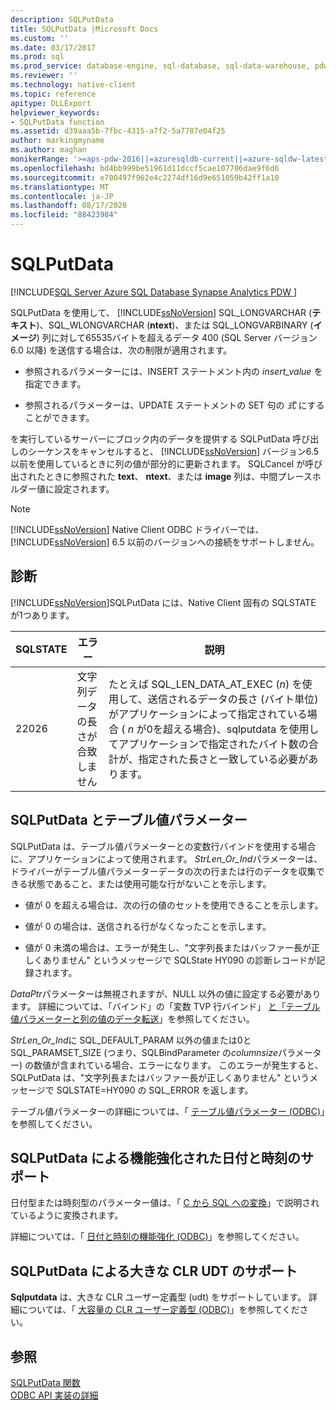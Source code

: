 ```yaml
---
description: SQLPutData
title: SQLPutData |Microsoft Docs
ms.custom: ''
ms.date: 03/17/2017
ms.prod: sql
ms.prod_service: database-engine, sql-database, sql-data-warehouse, pdw
ms.reviewer: ''
ms.technology: native-client
ms.topic: reference
apitype: DLLExport
helpviewer_keywords:
- SQLPutData function
ms.assetid: d39aaa5b-7fbc-4315-a7f2-5a7787e04f25
author: markingmyname
ms.author: maghan
monikerRange: '>=aps-pdw-2016||=azuresqldb-current||=azure-sqldw-latest||>=sql-server-2016||=sqlallproducts-allversions||>=sql-server-linux-2017||=azuresqldb-mi-current'
ms.openlocfilehash: bd4bb999be51961d11dccf5cae107706dae9f6d6
ms.sourcegitcommit: e700497f962e4c2274df16d9e651059b42ff1a10
ms.translationtype: MT
ms.contentlocale: ja-JP
ms.lasthandoff: 08/17/2020
ms.locfileid: "88423984"
---
```

# <a name="sqlputdata"></a>SQLPutData
[!INCLUDE[SQL Server Azure SQL Database Synapse Analytics PDW ](../../includes/applies-to-version/sql-asdb-asdbmi-asa-pdw.md)]

  SQLPutData を使用して、 [!INCLUDE[ssNoVersion](../../includes/ssnoversion-md.md)] SQL_LONGVARCHAR (**テキスト**)、SQL_WLONGVARCHAR (**ntext**)、または SQL_LONGVARBINARY (**イメージ**) 列に対して65535バイトを超えるデータ 400 (SQL Server バージョン6.0 以降) を送信する場合は、次の制限が適用されます。  
  
-   参照されるパラメーターには、INSERT ステートメント内の *insert_value* を指定できます。  
  
-   参照されるパラメーターは、UPDATE ステートメントの SET 句の *式* にすることができます。  
  
 を実行しているサーバーにブロック内のデータを提供する SQLPutData 呼び出しのシーケンスをキャンセルすると、 [!INCLUDE[ssNoVersion](../../includes/ssnoversion-md.md)] バージョン6.5 以前を使用しているときに列の値が部分的に更新されます。 SQLCancel が呼び出されたときに参照された **text**、 **ntext**、または **image** 列は、中間プレースホルダー値に設定されます。  
  
> [!NOTE]  
>  [!INCLUDE[ssNoVersion](../../includes/ssnoversion-md.md)] Native Client ODBC ドライバーでは、[!INCLUDE[ssNoVersion](../../includes/ssnoversion-md.md)] 6.5 以前のバージョンへの接続をサポートしません。  
  
## <a name="diagnostics"></a>診断  
 [!INCLUDE[ssNoVersion](../../includes/ssnoversion-md.md)]SQLPutData には、Native Client 固有の SQLSTATE が1つあります。  
  
|SQLSTATE|エラー|説明|  
|--------------|-----------|-----------------|  
|22026|文字列データの長さが合致しません|たとえば SQL_LEN_DATA_AT_EXEC (*n*) を使用して、送信されるデータの長さ (バイト単位) がアプリケーションによって指定されている場合 ( *n* が0を超える場合)、sqlputdata を使用してアプリケーションで指定されたバイト数の合計が、指定された長さと一致している必要があります。|  
  
## <a name="sqlputdata-and-table-valued-parameters"></a>SQLPutData とテーブル値パラメーター  
 SQLPutData は、テーブル値パラメーターとの変数行バインドを使用する場合に、アプリケーションによって使用されます。 *StrLen_Or_Ind*パラメーターは、ドライバーがテーブル値パラメーターデータの次の行または行のデータを収集できる状態であること、または使用可能な行がないことを示します。  
  
-   値が 0 を超える場合は、次の行の値のセットを使用できることを示します。  
  
-   値が 0 の場合は、送信される行がなくなったことを示します。  
  
-   値が 0 未満の場合は、エラーが発生し、"文字列長またはバッファー長が正しくありません" というメッセージで SQLState HY090 の診断レコードが記録されます。  
  
 *DataPtr*パラメーターは無視されますが、NULL 以外の値に設定する必要があります。 詳細については、「バインド」の「変数 TVP 行バインド」 [と「テーブル値パラメーターと列の値のデータ転送](../../relational-databases/native-client-odbc-table-valued-parameters/binding-and-data-transfer-of-table-valued-parameters-and-column-values.md)」を参照してください。  
  
 *StrLen_Or_Ind*に SQL_DEFAULT_PARAM 以外の値または0と SQL_PARAMSET_SIZE (つまり、SQLBindParameter の*columnsize*パラメーター) の数値が含まれている場合、エラーになります。 このエラーが発生すると、SQLPutData は、"文字列長またはバッファー長が正しくありません" というメッセージで SQLSTATE=HY090 の SQL_ERROR を返します。  
  
 テーブル値パラメーターの詳細については、「 [テーブル値パラメーター &#40;ODBC&#41;](../../relational-databases/native-client-odbc-table-valued-parameters/table-valued-parameters-odbc.md)」を参照してください。  
  
## <a name="sqlputdata-support-for-enhanced-date-and-time-features"></a>SQLPutData による機能強化された日付と時刻のサポート  
 日付型または時刻型のパラメーター値は、「 [C から SQL への変換](../../relational-databases/native-client-odbc-date-time/datetime-data-type-conversions-from-c-to-sql.md)」で説明されているように変換されます。  
  
 詳細については、「 [日付と時刻の機能強化 &#40;ODBC&#41;](../../relational-databases/native-client-odbc-date-time/date-and-time-improvements-odbc.md)」を参照してください。  
  
## <a name="sqlputdata-support-for-large-clr-udts"></a>SQLPutData による大きな CLR UDT のサポート  
 **Sqlputdata** は、大きな CLR ユーザー定義型 (udt) をサポートしています。 詳細については、「 [大容量の CLR ユーザー定義型 &#40;ODBC&#41;](../../relational-databases/native-client/odbc/large-clr-user-defined-types-odbc.md)」を参照してください。  
  
## <a name="see-also"></a>参照  
 [SQLPutData 関数](https://go.microsoft.com/fwlink/?LinkId=59365)   
 [ODBC API 実装の詳細](../../relational-databases/native-client-odbc-api/odbc-api-implementation-details.md)  
  
  
